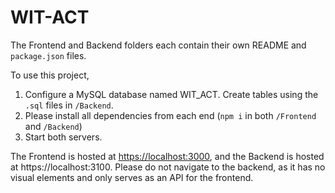 # WIT-ACT

The Frontend and Backend folders each contain their own README and `package.json` files. 

To use this project, 
1. Configure a MySQL database named WIT_ACT. Create tables using the `.sql` files in `/Backend`.
2. Please install all dependencies from each end (`npm i` in both `/Frontend` and `/Backend`)
3. Start both servers.

The Frontend is hosted at [https://localhost:3000](https://localhost:3000), and the Backend is hosted at https://localhost:3100. Please do not navigate to the backend, as it has no visual elements and only serves as an API for the frontend.
